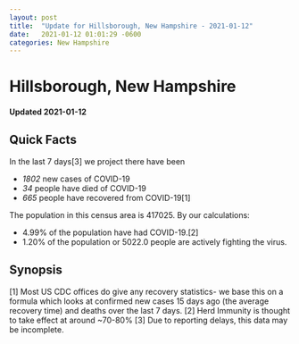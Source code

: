 ```yaml
---
layout: post
title:  "Update for Hillsborough, New Hampshire - 2021-01-12"
date:   2021-01-12 01:01:29 -0600
categories: New Hampshire
---
```


# Hillsborough, New Hampshire
#### Updated 2021-01-12

## Quick Facts

In the last 7 days[3] we project there have been
- *1802* new cases of COVID-19
- *34* people have died of COVID-19
- *665* people have recovered from COVID-19[1]

The population in this census area is 417025. By our calculations:
- 4.99% of the population have had COVID-19.[2]
- 1.20% of the population or 5022.0 people are actively fighting the virus.

## Synopsis




[1] Most US CDC offices do give any recovery statistics- we base this on a formula which looks at confirmed new cases
15 days ago (the average recovery time) and deaths over the last 7 days.
[2] Herd Immunity is thought to take effect at around ~70-80%
[3] Due to reporting delays, this data may be incomplete. 
    